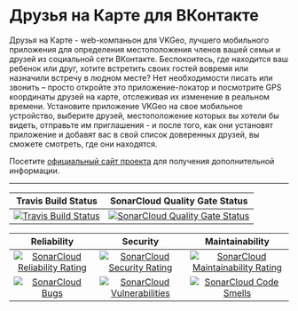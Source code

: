 # Друзья на Карте для ВКонтакте

Друзья  на  Карте  - web-компаньон для VKGeo, лучшего мобильного приложения
для  определения  местоположения  членов вашей семьи и друзей из социальной
сети  ВКонтакте.  Беспокоитесь,  где находится ваш ребенок или друг, хотите
встретить  своих  гостей  вовремя или назначили встречу в людном месте? Нет
необходимости писать или звонить – просто откройте это приложение-локатор и
посмотрите  GPS  координаты  друзей  на  карте,  отслеживая  их изменение в
реальном времени. Установите приложение VKGeo на свое мобильное устройство,
выберите  друзей,  местоположение которых вы хотели бы видеть, отправьте им
приглашения  -  и  после того, как они установят приложение и добавят вас в
свой список доверенных друзей, вы сможете смотреть, где они находятся.

Посетите   [официальный  сайт  проекта](https://vkgeo.sourceforge.io/)  для
получения дополнительной информации.

---

| Travis Build Status | SonarCloud Quality Gate Status |
| :---: | :---: |
| [![Travis Build Status](https://travis-ci.org/vkgeo/vkgeo-web.svg?branch=master)](https://travis-ci.org/vkgeo/vkgeo-web) | [![SonarCloud Quality Gate Status](https://sonarcloud.io/api/project_badges/measure?project=vkgeo%3Avkgeo-web&metric=alert_status)](https://sonarcloud.io/dashboard?id=vkgeo%3Avkgeo-web) |

| Reliability | Security | Maintainability |
| :---: | :---: | :---: |
| [![SonarCloud Reliability Rating](https://sonarcloud.io/api/project_badges/measure?project=vkgeo%3Avkgeo-web&metric=reliability_rating)](https://sonarcloud.io/dashboard?id=vkgeo%3Avkgeo-web) | [![SonarCloud Security Rating](https://sonarcloud.io/api/project_badges/measure?project=vkgeo%3Avkgeo-web&metric=security_rating)](https://sonarcloud.io/dashboard?id=vkgeo%3Avkgeo-web) | [![SonarCloud Maintainability Rating](https://sonarcloud.io/api/project_badges/measure?project=vkgeo%3Avkgeo-web&metric=sqale_rating)](https://sonarcloud.io/dashboard?id=vkgeo%3Avkgeo-web) |
| [![SonarCloud Bugs](https://sonarcloud.io/api/project_badges/measure?project=vkgeo%3Avkgeo-web&metric=bugs)](https://sonarcloud.io/dashboard?id=vkgeo%3Avkgeo-web) | [![SonarCloud Vulnerabilities](https://sonarcloud.io/api/project_badges/measure?project=vkgeo%3Avkgeo-web&metric=vulnerabilities)](https://sonarcloud.io/dashboard?id=vkgeo%3Avkgeo-web) | [![SonarCloud Code Smells](https://sonarcloud.io/api/project_badges/measure?project=vkgeo%3Avkgeo-web&metric=code_smells)](https://sonarcloud.io/dashboard?id=vkgeo%3Avkgeo-web) |
